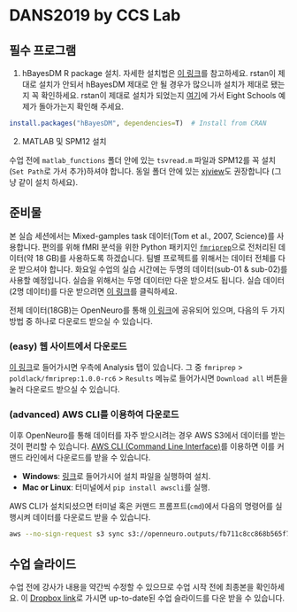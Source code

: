 # DANS2019 by CCS Lab

## 필수 프로그램

1. hBayesDM R package 설치. 자세한 설치법은 [이 링크](https://github.com/CCS-Lab/hBayesDM)를 참고하세요. rstan이 제대로 설치가 안되서 hBayesDM 제대로 안 될 경우가 많으니까 설치가 제대로 됐는지 꼭 확인하세요. rstan이 제대로 설치가 되었는지 [여기](https://github.com/stan-dev/rstan/wiki/RStan-Getting-Started)에 가서 Eight Schools 예제가 돌아가는지 확인해 주세요. 

```r
install.packages("hBayesDM", dependencies=T)  # Install from CRAN
```

2. MATLAB 및 SPM12 설치

수업 전에 `matlab_functions` 폴더 안에 있는 `tsvread.m` 파일과 SPM12를 꼭 설치(`Set Path`로 가서 추가)하셔야 합니다. 동일 폴더 안에 있는 [xjview](http://www.alivelearn.net/xjview/)도 권장합니다 (그냥 같이 설치 하세요). 

## 준비물

본 실습 세션에서는 Mixed-gamples task 데이터(Tom et al., 2007, Science)를 사용합니다.
편의를 위해 fMRI 분석을 위한 Python 패키지인 [`fmriprep`][fmriprep]으로
전처리된 데이터(약 18 GB)를 사용하도록 하겠습니다. 팀별 프로젝트를 위해서는 데이터 전체를 다운 받으셔야 합니다. 화요일 수업의 실습 시간에는 두명의 데이터(sub-01 & sub-02)를 사용할 예정입니다. 실습을 위해서는 두명 데이터만 다운 받으셔도 됩니다. 실습 데이터(2명 데이터)를 다운 받으려면 [이 링크](https://www.dropbox.com/s/ejvxz68ghubfux3/tom2007_two_subjects.zip?dl=0)를 클릭하세요. 

전체 데이터(18GB)는 OpenNeuro를 통해 [이 링크][data]에 공유되어 있으며,
다음의 두 가지 방법 중 하나로 다운로드 받으실 수 있습니다.

[data]: https://openneuro.org/datasets/ds000005/versions/00001
[fmriprep]: https://github.com/poldracklab/fmriprep

### (easy) 웹 사이트에서 다운로드

[이 링크][data]로 들어가시면 우측에 Analysis 탭이 있습니다.
그 중 `fmriprep` > `poldlack/fmriprep:1.0.0-rc6` > `Results` 메뉴로 들어가시면
`Download all` 버튼을 눌러 다운로드 받으실 수 있습니다.

### (advanced) AWS CLI를 이용하여 다운로드

이후 OpenNeuro를 통해 데이터를 자주 받으시려는 경우 AWS S3에서 데이터를 받는
것이 편리할 수 있습니다. [AWS CLI (Command Line Interface)][aws-cli]를 이용하면
이를 커맨드 라인에서 다운로드를 받을 수 있습니다.

[aws-cli]: https://aws.amazon.com/ko/cli/

- **Windows**: [링크][aws-cli]로 들어가시어 설치 파일을 실행하여 설치.
- **Mac or Linux**: 터미널에서 `pip install awscli`를 실행.

AWS CLI가 설치되셨으면 터미널 혹은 커맨드 프롬프트(`cmd`)에서 다음의 명령어를
실행시켜 데이터를 다운로드 받을 수 있습니다.

```bash
aws --no-sign-request s3 sync s3://openneuro.outputs/fb711c8cc868b565f709f5690e408cb4/51598f96-48b1-44df-b775-e0ad10bd1e29 tom-data
```
## 수업 슬라이드

수업 전에 강사가 내용을 약간씩 수정할 수 있으므로 수업 시작 전에 최종본을 확인하세요. 이 [Dropbox link](https://www.dropbox.com/sh/4te1gco5aih47hf/AACsEKjO2qBRsi17vprhA3pta?dl=0)로 가시면 up-to-date된 수업 슬라이드를 다운 받을 수 있습니다. 
